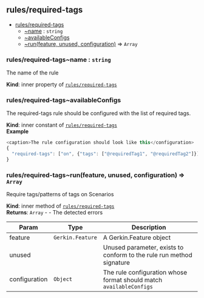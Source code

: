 <a name="module_rules/required-tags"></a>

## rules/required-tags

* [rules/required-tags](#module_rules/required-tags)
    * [~name](#module_rules/required-tags..name) : <code>string</code>
    * [~availableConfigs](#module_rules/required-tags..availableConfigs)
    * [~run(feature, unused, configuration)](#module_rules/required-tags..run) ⇒ <code>Array</code>

<a name="module_rules/required-tags..name"></a>

### rules/required-tags~name : <code>string</code>
The name of the rule

**Kind**: inner property of [<code>rules/required-tags</code>](#module_rules/required-tags)  
<a name="module_rules/required-tags..availableConfigs"></a>

### rules/required-tags~availableConfigs
The required-tags rule should be configured with the list of required tags.

**Kind**: inner constant of [<code>rules/required-tags</code>](#module_rules/required-tags)  
**Example**  
```js
<caption>The rule configuration should look like this</configuration>
{
  "required-tags": ["on", {"tags": ["@requiredTag1", "@requiredTag2"]}]
}
```
<a name="module_rules/required-tags..run"></a>

### rules/required-tags~run(feature, unused, configuration) ⇒ <code>Array</code>
Require tags/patterns of tags on Scenarios

**Kind**: inner method of [<code>rules/required-tags</code>](#module_rules/required-tags)  
**Returns**: <code>Array</code> - - The detected errors  

| Param | Type | Description |
| --- | --- | --- |
| feature | <code>Gerkin.Feature</code> | A Gerkin.Feature object |
| unused |  | Unused parameter, exists to conform to the rule run method signature |
| configuration | <code>Object</code> | The rule configuration whose format should match `availableConfigs` |

